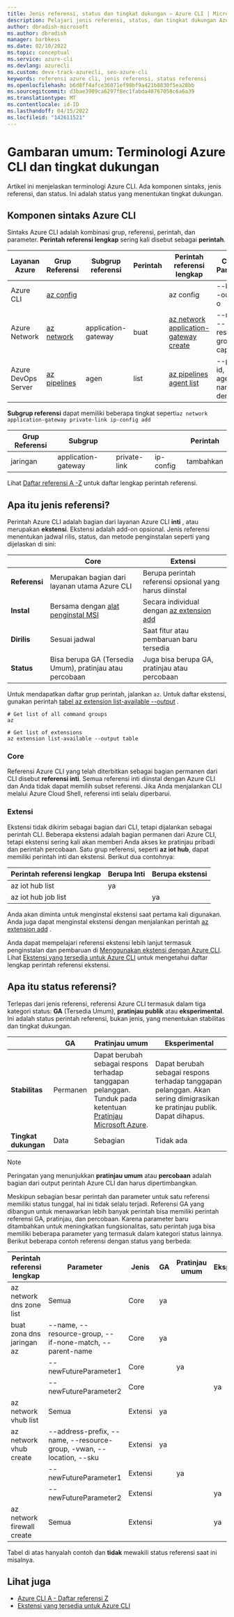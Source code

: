 ```yaml
---
title: Jenis referensi, status dan tingkat dukungan – Azure CLI | Microsoft Docs
description: Pelajari jenis referensi, status, dan tingkat dukungan Azure CLI
author: dbradish-microsoft
ms.author: dbradish
manager: barbkess
ms.date: 02/10/2022
ms.topic: conceptual
ms.service: azure-cli
ms.devlang: azurecli
ms.custom: devx-track-azurecli, seo-azure-cli
keywords: referensi azure cli, jenis referensi, status referensi
ms.openlocfilehash: b6d8ff4afce36071ef98bf9a421b8830f5ea28bb
ms.sourcegitcommit: d3bae3909ca6297f8ec1fabda40767058c6a6a39
ms.translationtype: MT
ms.contentlocale: id-ID
ms.lasthandoff: 04/15/2022
ms.locfileid: "142611521"
---
```

# <a name="overview-azure-cli-terminology-and-support-levels"></a>Gambaran umum: Terminologi Azure CLI dan tingkat dukungan

Artikel ini menjelaskan terminologi Azure CLI.  Ada komponen sintaks, jenis referensi, dan status.  Ini adalah status yang menentukan tingkat dukungan.

## <a name="azure-cli-syntax-components"></a>Komponen sintaks Azure CLI

Sintaks Azure CLI adalah kombinasi grup, referensi, perintah, dan parameter. **Perintah referensi lengkap** sering kali disebut sebagai **perintah**.

| Layanan Azure | Grup Referensi | Subgrup referensi | Perintah | Perintah referensi lengkap | Contoh Parameter
|-|-|-|-|-|-|
| Azure CLI | [az config](/cli/azure/config) | | | az config | --local, --output -o
| Azure Network | [az network](/cli/azure/network) | application-gateway | buat | [az network application-gateway create](/cli/azure/network/application-gateway#az-network-application-gateway-create) | --name, --resource-group, --capacity
| Azure DevOps Server | [az pipelines](/cli/azure/pipelines) | agen | list | [az pipelines agent list](/cli/azure/pipelines/agent) | --pool-id, --agent-name, --demands

**Subgrup referensi** dapat memiliki beberapa tingkat seperti`az network application-gateway private-link ip-config add`

| Grup Referensi | Subgrup | || Perintah|
|-|-|-|-|-|
|jaringan|application-gateway|private-link|ip-config|tambahkan

Lihat [Daftar referensi A -Z](/cli/azure/reference-index) untuk daftar lengkap perintah referensi.

## <a name="what-is-reference-type"></a>Apa itu jenis referensi?

Perintah Azure CLI adalah bagian dari layanan Azure CLI **inti** , atau merupakan **ekstensi**.  Ekstensi adalah add-on opsional.  Jenis referensi menentukan jadwal rilis, status, dan metode penginstalan seperti yang dijelaskan di sini:

|                |                           Core                           |                       Extensi                        |
| -------------- | -------------------------------------------------------- | ------------------------------------------------------ |
| **Referensi** | Merupakan bagian dari layanan utama Azure CLI                | Berupa perintah referensi opsional yang harus diinstal |
| **Instal**    | Bersama dengan [alat penginstal MSI]()                       | Secara individual dengan [az extension add]()                 |
| **Dirilis**   | Sesuai jadwal                                            | Saat fitur atau pembaruan baru tersedia            |
| **Status**     | Bisa berupa GA (Tersedia Umum), pratinjau atau percobaan | Juga bisa berupa GA, pratinjau atau percobaan                |

Untuk mendapatkan daftar grup perintah, jalankan `az`.  Untuk daftar ekstensi, gunakan perintah [tabel az extension list-available --output](/cli/azure/extension#az-extension-list-available) .

```azurecli-interactive
# Get list of all command groups
az

# Get list of extensions
az extension list-available --output table
```

### <a name="core"></a>Core

Referensi Azure CLI yang telah diterbitkan sebagai bagian permanen dari CLI disebut **referensi inti**. Semua referensi inti diinstal dengan Azure CLI dan Anda tidak dapat memilih subset referensi. Jika Anda menjalankan CLI melalui Azure Cloud Shell, referensi inti selalu diperbarui. 

### <a name="extension"></a>Extensi

Ekstensi tidak dikirim sebagai bagian dari CLI, tetapi dijalankan sebagai perintah CLI. Beberapa ekstensi adalah bagian permanen dari Azure CLI, tetapi ekstensi sering kali akan memberi Anda akses ke pratinjau pribadi dan perintah percobaan. Satu grup referensi, seperti **az iot hub**, dapat memiliki perintah inti dan ekstensi.  Berikut dua contohnya:

|      Perintah referensi lengkap       | Berupa Inti | Berupa ekstensi |
| --------------------------------- | ------- | ------------ |
| az iot hub list                   | ya     |              |
| az iot hub job list               |         | ya          |

Anda akan diminta untuk menginstal ekstensi saat pertama kali digunakan.  Anda juga dapat menginstal ekstensi dengan menjalankan perintah [az extension add](/cli/azure/extension#az-extension-add) .

Anda dapat mempelajari referensi ekstensi lebih lanjut termasuk penginstalan dan pembaruan di [Menggunakan ekstensi dengan Azure CLI](azure-cli-extensions-overview.md).  Lihat [Ekstensi yang tersedia untuk Azure CLI](azure-cli-extensions-list.md) untuk mengetahui daftar lengkap perintah referensi ekstensi.

## <a name="what-is-reference-status"></a>Apa itu status referensi?

Terlepas dari jenis referensi, referensi Azure CLI termasuk dalam tiga kategori status: **GA** (Tersedia Umum), **pratinjau publik** atau **eksperimental**. Ini adalah status perintah referensi, bukan jenis, yang menentukan stabilitas dan tingkat dukungan.

| | GA  | Pratinjau umum | Eksperimental
|-|-|-|-|
| **Stabilitas** | Permanen | Dapat berubah sebagai respons terhadap tanggapan pelanggan. Tunduk pada ketentuan [Pratinjau Microsoft Azure](https://azure.microsoft.com/support/legal/preview-supplemental-terms/). | Dapat berubah sebagai respons terhadap tanggapan pelanggan. Akan sering dimigrasikan ke pratinjau publik.  Dapat dihapus.
| **Tingkat dukungan** | Data | Sebagian | Tidak ada

> [!NOTE]
> Peringatan yang menunjukkan **pratinjau umum** atau **percobaan** adalah bagian dari output perintah Azure CLI dan harus dipertimbangkan.

Meskipun sebagian besar perintah dan parameter untuk satu referensi memiliki status tunggal, hal ini tidak selalu terjadi. Referensi GA yang dibangun untuk menawarkan lebih banyak perintah bisa memiliki perintah referensi GA, pratinjau, dan percobaan. Karena parameter baru ditambahkan untuk meningkatkan fungsionalitas, satu perintah juga bisa memiliki beberapa parameter yang termasuk dalam kategori status lainnya. Berikut beberapa contoh referensi dengan status yang berbeda:

|   Perintah referensi lengkap   |                              Parameter                              |   Jenis    | GA  | Pratinjau umum | Eksperimental |
| -------------------------- | -------------------------------------------------------------------- | --------- | --- | -------------- | ------------ |
| az network dns zone list   | Semua                                                                  | Core      | ya |                |              |
| buat zona dns jaringan az | --name, --resource-group, --if-none-match, --parent-name             | Core      | ya |                |              |
|                            | --newFutureParameter1                                                | Core      |     | ya            |              |
|                            | --newFutureParameter2                                                | Core      |     |                | ya          |
| az network vhub list       | Semua                                                                  | Extensi | ya |                |              |
| az network vhub create     | --address-prefix, --name, --resource-group, -vwan, --location, --sku | Extensi | ya |                |              |
|                            | --newFutureParameter1                                                | Extensi |     | ya            |              |
|                            | --newFutureParameter2                                                | Extensi |     |                | ya          |
| az network firewall create | Semua                                                                  | Extensi |     |                | ya          |

Tabel di atas hanyalah contoh dan **tidak** mewakili status referensi saat ini misalnya.

## <a name="see-also"></a>Lihat juga

- [Azure CLI A - Daftar referensi Z](/cli/azure/reference-index)
- [Ekstensi yang tersedia untuk Azure CLI](azure-cli-extensions-list.md)
